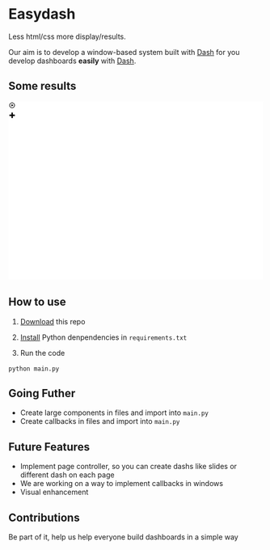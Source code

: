 # Easydash

Less html/css more display/results.

Our aim is to develop a window-based system built with [Dash](https://plotly.com/dash/) for you develop dashboards __easily__ with [Dash](https://plotly.com/dash/).


## Some results

![example](src/assets/img/Animation.gif)

## How to use

1. [Download](https://github.com/lucas-campagna/easydash/archive/refs/heads/master.zip) this repo

2. [Install](https://pip.pypa.io/en/stable/user_guide/#requirements-files) Python denpendencies in `requirements.txt`

3. Run the code

```
python main.py
```

## Going Futher

- Create large components in files and import into `main.py`
- Create callbacks in files and import into `main.py`

## Future Features

- Implement page controller, so you can create dashs like slides or different dash on each page
- We are working on a way to implement callbacks in windows
- Visual enhancement

## Contributions

Be part of it, help us help everyone build dashboards in a simple way
